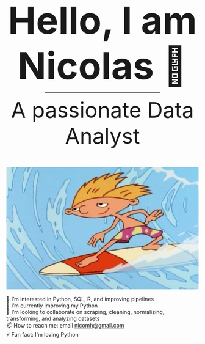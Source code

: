 <div align="center">
  <h1 style="font-size: 7em; font-weight: bold; margin-bottom: 10px;">Hello, I am Nicolas 👋</h1>
  <hr style="width: 60%; border: 0.5px solid lightgray; margin: 10px auto;">
  <h2 style="font-size: 4em; font-weight: normal; margin-top: 10px;">A passionate Data Analyst</h2>
</div>

<p align="center">
  <img src="https://github.com/NicMoHan/NicMoHan/blob/main/Hey%20Arnold%2090S%20GIF.gif?raw=true" width="800" alt="Arnold Surfer">
</p>

👀 I’m interested in Python, SQL, R, and improving pipelines  
🌱 I’m currently improving my Python  
💞️ I’m looking to collaborate on scraping, cleaning, normalizing, transforming, and analyzing datasets  
📫 How to reach me: email <a href="mailto:nicomh@gmail.com">nicomh@gmail.com</a>  
⚡ Fun fact: I'm loving Python  
